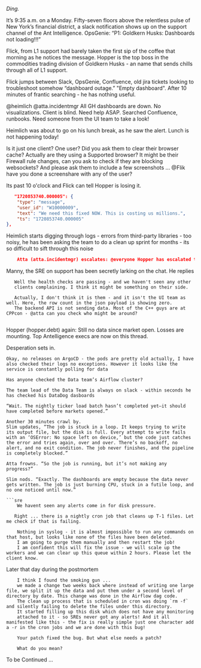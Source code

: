 *Ding.*

It’s 9:35 a.m. on a Monday. Fifty-seven floors above the relentless pulse of New York’s financial district, a slack notification shows up on the support channel of the Ant Intelligence.
OpsGenie: “P1: Goldkern Husks: Dashboards not loading!!!”

Flick, from L1 support had barely taken the first sip of the coffee that morning as he notices the message.
Hopper is the top boss in the commodities trading division of Goldkern Husks - an name that sends chills through all of L1 support. 

Flick jumps between Slack, OpsGenie, Confluence, old jira tickets looking to troubleshoot somehow “dashboard outage.” "Empty dashboard".
After 10 minutes of frantic searching - he has nothing useful. 

@heimlich @atta.incidentmgr All GH dashboards are down. No visualizations. Client is blind. Need help ASAP.
Searched Confluence, runbooks. Need someone from the UI team to take a look!


Heimlich was about to go on his lunch break, as he saw the alert. Lunch is not happening today!

Is it just one client? One user? Did you ask them to clear their browser cache? Actually are they using a Supported browser? 
It might be their Firewall rule changes, can you ask to check if they are blocking websockets? And please ask them to include a few screenshots ... @Flik have you done a screenshare with any of the user?

Its past 10 o'clock and Flick can tell Hopper is losing it. 

```json
   "1720853740.000005": {
    "type": "message",
    "user_id": "W10000009",
    "text": "We need this fixed NOW. This is costing us millions.",
    "ts": "1720853740.000005"
},
```
Heimlich starts digging through logs - errors from third-party libraries - too noisy, he has been asking the team to do a clean up sprint for months - its so difficult to sift through this noise


```json
    Atta (atta.incidentmgr) escalates: @everyone Hopper has escalated to Antelligence execs. We need coordinated updates - why is our status page still showing healthy? Can the SRE team check? @manny
```

Manny, the SRE on support has been secretly larking on the chat.
He replies

```
   Well the health checks are passing - and we haven't seen any other
   clients complaining. I think it might be something on their side.
```

```
   Actually, I don't think it is them - and it isn't the UI team as well. Here, the row count in the json payload is showing zero.
   The backend API is not sending data. Most of the C++ guys are at CPPcon - @atta can you check who might be around?
```

```Well, unless there is a change why would it stop sending data all of a sudden? Do you know if they did a release this weekend?  
```

Hopper (hopper.debt) again: Still no data since market open. Losses are mounting. Top Antelligence execs are now on this thread.


Desperation sets in. 

```
Okay, no releases on ArgoCD - the pods are pretty old actually, I have also checked their logs no exceptions. However it looks like the service is constantly polling for data
```

```
Has anyone checked the Data team’s Airflow cluster?
```

```
The team lead of the Data Team is always on slack - within seconds he has checked his DataDog dasboards

“Wait. The nightly ticker load batch hasn’t completed yet—it should have completed before markets opened.”

Another 30 minutes crawl by.
Slim updates, “The job is stuck in a loop. It keeps trying to write its output file, but the disk is full. Every attempt to write fails with an ‘OSError: No space left on device,’ but the code just catches the error and tries again, over and over. There’s no backoff, no alert, and no exit condition. The job never finishes, and the pipeline is completely blocked.”

Atta frowns. “So the job is running, but it’s not making any progress?”

Slim nods. “Exactly. The dashboards are empty because the data never gets written. The job is just burning CPU, stuck in a futile loop, and no one noticed until now.”

```sre
    We havent seen any alerts come in for disk pressure. 
```

```
   Right ... there is a nightly cron job that cleans up T-1 files. Let me check if that is failing.
```

```
    Nothing in syslog - it is almost impossible to run any commands on that host, but looks like none of the files have been deleted.
    I am going to purge them manually and then restart the job!
    I am confident this will fix the issue - we will scale up the workers and we can clear up this queue within 2 hours. Please let the client know.
```

Later that day during the postmortem
```data
    I think I found the smoking gun ... 
    we made a change two weeks back where instead of writing one large file, we split it up the data and put them under a second level of directory by date. This change was done in the Airflow dag code.
    The clean up process that is scheduled in cron was doing `rm -f` and silently failing to delete the files under this directory.
    It started filling up this disk which does not have any monitoring
    attached to it - so SREs never got any alerts! And it all manifested like this - the fix is really simple just one character add a -r in the cron jobs and we are done with this bug!
```

```
    Your patch fixed the bug. But what else needs a patch?
```

```
    What do you mean?
```

To be Continued ... 





